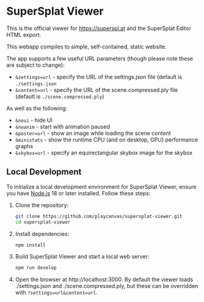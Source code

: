# SuperSplat Viewer

This is the official viewer for https://superspl.at and the SuperSplat Editor HTML export.

This webapp compiles to simple, self-contained, static website.

The app supports a few useful URL parameters (though please note these are subject to change):
- `&settings=url` - specify the URL of the settings.json file (default is `./settings.json`
- `&content=url` - specify the URL of the scene.compressed.ply file (default is `./scene.compressed.ply`)

As well as the following:
- `&noui` - hide UI
- `&noanim` - start with animation paused
- `&poster=url` - show an image while loading the scene content
- `&ministats` - show the runtime CPU (and on desktop, GPU) performance graphs
- `&skybox=url` - specify an equirectangular skybox image for the skybox

## Local Development

To initialize a local development environment for SuperSplat Viewer, ensure you have [Node.js](https://nodejs.org/) 18 or later installed. Follow these steps:

1. Clone the repository:

   ```sh
   git clone https://github.com/playcanvas/supersplat-viewer.git
   cd supersplat-viewer
   ```

2. Install dependencies:

   ```sh
   npm install
   ```

3. Build SuperSplat Viewer and start a local web server:

   ```sh
   npm run develop
   ```

4. Open the browser at http://localhost:3000. By default the viewer loads ./settings.json and ./scene.compressed.ply, but these can be overridden with `?settings=url&content=url`.
